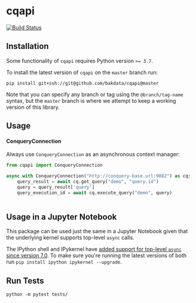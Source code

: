 # cqapi

[![Build Status](https://dev.azure.com/bakdata/public/_apis/build/status/bakdata.cqapi?branchName=master)](https://dev.azure.com/bakdata/public/_build/latest?definitionId=11&branchName=master)

## Installation

Some functionality of `cqapi` requires Python version `>= 3.7`.

To install the latest version of `cqapi` on the `master` branch run:
```
pip install git+ssh://git@github.com/bakdata/cqapi@master
```

Note that you can specify any branch or tag using the `@branch/tag-name` syntax, but the `master` branch is where we
attempt to keep a working version of this library.

## Usage

#### ConqueryConnection

Always use `ConqueryConnection` as an asynchronous context manager:
```python
from cqapi import ConqueryConnection

async with ConqueryConnection("http://conquery-base.url:9082") as cq:
    query_result = await cq.get_query("demo", "query.id")
    query = query_result['query']
    query_execution_id = await cq.execute_query("demo", query)
    
```

## Usage in a Jupyter Notebook

This package can be used just the same in a Jupyter Notebook given that the underlying kernel supports top-level
`async` calls.

The IPython shell and IPykernel have
[added support for top-level `async` since version 7.0](https://blog.jupyter.org/ipython-7-0-async-repl-a35ce050f7f7).
To make sure you're running the latest versions of both run `pip install ipython ipykernel --upgrade`.



## Run Tests

`python -m pytest tests/`